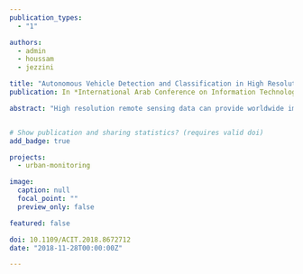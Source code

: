 ```yaml
---
publication_types:
  - "1"

authors:
  - admin
  - houssam
  - jezzini

title: "Autonomous Vehicle Detection and Classification in High Resolution Satellite Imagery"
publication: In *International Arab Conference on Information Technology*

abstract: "High resolution remote sensing data can provide worldwide images rapidly contrasted with conventional strategies for information accumulation. Therefore tiny objects like cars can be easily detected. Automatic vehicles enumeration research domain plays an important role in various applications including traffic monitoring and management. In this paper, we propose autonomous vehicle detection and classification approach in highway environment. Proposed approach consists mainly from three stages: (i) first, preprocessing operations are applied in order to eliminate noisy objects including soil, vegetation, water. (ii) Then, built-up area index is utilized to detect and delineate road networks. (iii) Finally, Multi-thresholding segmentation is implemented, resulting in vehicle detection and classification, where detected vehicles are classified into cars and trucks. Quality percentage assessment is carried over different study areas, illustrating the great efficiency of the proposed approach especially in highway environment."


# Show publication and sharing statistics? (requires valid doi)
add_badge: true

projects:
  - urban-monitoring

image:
  caption: null
  focal_point: ""
  preview_only: false

featured: false

doi: 10.1109/ACIT.2018.8672712
date: "2018-11-28T00:00:00Z"

---
```

